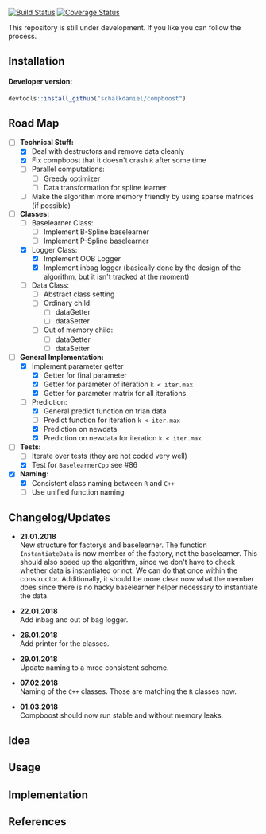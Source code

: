 [![Build Status](https://travis-ci.org/schalkdaniel/compboost.svg?branch=master)](https://travis-ci.org/schalkdaniel/compboost)
[![Coverage Status](https://coveralls.io/repos/github/schalkdaniel/compboost/badge.svg?branch=master)](https://coveralls.io/github/schalkdaniel/compboost?branch=master)

This repository is still under development. If you like you can follow the process.

## Installation

#### Developer version:
```r
devtools::install_github("schalkdaniel/compboost")
```

## Road Map

- [ ] **Technical Stuff:**
    - [x] Deal with destructors and remove data cleanly
    - [x] Fix compboost that it doesn't crash `R` after some time
    - [ ] Parallel computations:
        - [ ] Greedy optimizer
        - [ ] Data transformation for spline learner
    - [ ] Make the algorithm more memory friendly by using sparse matrices (if possible)
    
- [ ] **Classes:**    
    - [ ] Baselearner Class:
        - [ ] Implement B-Spline baselearner
        - [ ] Implement P-Spline baselearner
    
    - [x] Logger Class:
        - [x] Implement OOB Logger
        - [x] Implement inbag logger (basically done by the design of the algorithm, but it isn't tracked at the moment)
    
    - [ ] Data Class:
        - [ ] Abstract class setting
        - [ ] Ordinary child:
            - [ ] dataGetter
            - [ ] dataSetter
        - [ ] Out of memory child:
            - [ ] dataGetter
            - [ ] dataSetter
    
- [ ] **General Implementation:**
    - [x] Implement parameter getter
        - [x] Getter for final parameter
        - [x] Getter for parameter of iteration `k < iter.max`
        - [x] Getter for parameter matrix for all iterations
    - [ ] Prediction:
        - [x] General predict function on trian data
        - [ ] Predict function for iteration `k < iter.max`
        - [x] Prediction on newdata
        - [x] Prediction on newdata for iteration `k < iter.max`
        
- [ ] **Tests:**
    - [ ] Iterate over tests (they are not coded very well)
    - [x] Test for `BaselearnerCpp` see #86
    
- [x] **Naming:**
    - [x] Consistent class naming between `R` and `C++`
    - [ ] Use unified function naming

## Changelog/Updates

- **21.01.2018** \
  New structure for factorys and baselearner. The function
  `InstantiateData` is now member of the factory, not the baselearner. This 
  should also speed up the algorithm, since we don't have to check whether data
  is instantiated or not. We can do that once within the constructor. 
  Additionally, it should be more clear now what the member does since there is
  no hacky baselearner helper necessary to instantiate the data.
  
- **22.01.2018** \
  Add inbag and out of bag logger.
  
- **26.01.2018** \
  Add printer for the classes.
  
- **29.01.2018** \
  Update naming to a mroe consistent scheme.
  
- **07.02.2018** \
  Naming of the `C++` classes. Those are matching the `R` classes now.
  
- **01.03.2018** \
  Compboost should now run stable and without memory leaks.

## Idea

## Usage

## Implementation

## References
